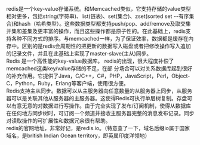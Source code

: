 redis是一个key-value存储系统。和Memcached类似，它支持存储的value类型相对更多，包括string(字符串)、list(链表)、set(集合)、zset(sorted set --有序集合)和hash（哈希类型）。这些数据类型都支持push/pop、add/remove及取交集并集和差集及更丰富的操作，而且这些操作都是原子性的。在此基础上，redis支持各种不同方式的排序。与memcached一样，为了保证效率，数据都是缓存在内存中。区别的是redis会周期性的把更新的数据写入磁盘或者把修改操作写入追加的记录文件，并且在此基础上实现了master-slave(主从)同步。<br>
Redis 是一个高性能的key-value数据库。 redis的出现，很大程度补偿了memcached这类key/value存储的不足，在部 分场合可以对关系数据库起到很好的补充作用。它提供了Java，C/C++，C#，PHP，JavaScript，Perl，Object-C，Python，Ruby，Erlang等客户端，使用很方便。<br> 
Redis支持主从同步。数据可以从主服务器向任意数量的从服务器上同步，从服务器可以是关联其他从服务器的主服务器。这使得Redis可执行单层树复制。存盘可以有意无意的对数据进行写操作。由于完全实现了发布/订阅机制，使得从数据库在任何地方同步树时，可订阅一个频道并接收主服务器完整的消息发布记录。同步对读取操作的可扩展性和数据冗余很有帮助。<br>
redis的官网地址，非常好记，是redis.io。（特意查了一下，域名后缀io属于国家域名，是british Indian Ocean territory，即英属印度洋领地）
